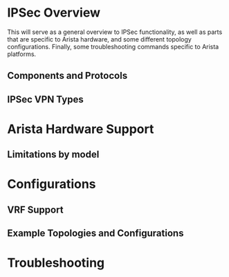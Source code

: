 # IPSec Overview
This will serve as a general overview to IPSec functionality, as well as parts that are specific to Arista hardware, and some different topology configurations.  Finally, some troubleshooting commands specific to Arista platforms.


## Components and Protocols

## IPSec VPN Types
# Arista Hardware Support

## Limitations by model
# Configurations

## VRF Support

## Example Topologies and Configurations

# Troubleshooting
